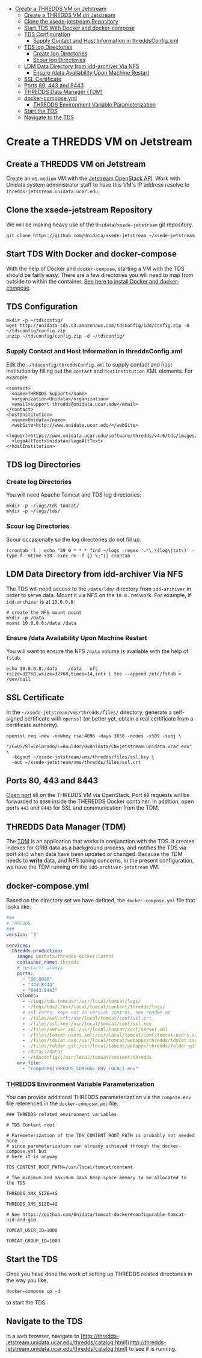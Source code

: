 - [Create a THREDDS VM on Jetstream](#h:A57251FC)
  - [Create a THREDDS VM on Jetstream](#h:011CFB59)
  - [Clone the xsede-jetstream Repository](#h:E1E7DBE4)
  - [Start TDS With Docker and docker-compose](#h:704AF626)
  - [TDS Configuration](#h:1E5D6712)
    - [Supply Contact and Host Information in threddsConfig.xml](#h:3F46F49F)
  - [TDS log Directories](#h:E0771AED)
    - [Create log Directories](#h:F83FDEE6)
    - [Scour log Directories](#h:7BF272F0)
  - [LDM Data Directory from idd-archiver Via NFS](#h:F043AB6A)
    - [Ensure /data Availability Upon Machine Restart](#h:437D2B38)
  - [SSL Certificate](#h:C5008DD9)
  - [Ports 80, 443 and 8443](#h:68B4119B)
  - [THREDDS Data Manager (TDM)](#h:0DA2982B)
  - [docker-compose.yml](#h:6C55AE58)
    - [THREDDS Environment Variable Parameterization](#h:4D99AC45)
  - [Start the TDS](#h:71555497)
  - [Navigate to the TDS](#h:9BC953A7)



<a id="h:A57251FC"></a>

# Create a THREDDS VM on Jetstream


<a id="h:011CFB59"></a>

## Create a THREDDS VM on Jetstream

Create an `m1.medium` VM with the [Jetstream OpenStack API](https://github.com/Unidata/xsede-jetstream/blob/master/openstack/readme.md). Work with Unidata system administrator staff to have this VM's IP address resolve to `thredds-jetstream.unidata.ucar.edu`.


<a id="h:E1E7DBE4"></a>

## Clone the xsede-jetstream Repository

We will be making heavy use of the `Unidata/xsede-jetstream` git repository.

```shell
git clone https://github.com/Unidata/xsede-jetstream ~/xsede-jetstream
```


<a id="h:704AF626"></a>

## Start TDS With Docker and docker-compose

With the help of Docker and `docker-compose`, starting a VM with the TDS should be fairly easy. There are a few directories you will need to map from outside to within the container. [See here to install Docker and docker-compose](https://github.com/Unidata/xsede-jetstream/blob/master/docker-readme.md).


<a id="h:1E5D6712"></a>

## TDS Configuration

```shell
mkdir -p ~/tdsconfig/
wget http://unidata-tds.s3.amazonaws.com/tdsConfig/idd/config.zip -O ~/tdsconfig/config.zip
unzip ~/tdsconfig/config.zip -d ~/tdsconfig/
```


<a id="h:3F46F49F"></a>

### Supply Contact and Host Information in threddsConfig.xml

Edit the `~/tdsconfig/threddsConfig.xml` to supply contact and host institution by filling out the `contact` and `hostInstitution` XML elements. For example:

    <contact>
      <name>THREDDS Support</name>
      <organization>Unidata</organization>
      <email>support-thredds@unidata.ucar.edu</email>
    </contact>
    <hostInstitution>
      <name>Unidata</name>
      <webSite>http://www.unidata.ucar.edu/</webSite>
      <logoUrl>https://www.unidata.ucar.edu/software/thredds/v4.6/tds/images/unidataLogo.png</logoUrl>
      <logoAltText>Unidata</logoAltText>
    </hostInstitution>


<a id="h:E0771AED"></a>

## TDS log Directories


<a id="h:F83FDEE6"></a>

### Create log Directories

You will need Apache Tomcat and TDS log directories:

```shell
mkdir -p ~/logs/tds-tomcat/
mkdir -p ~/logs/tds/
```


<a id="h:7BF272F0"></a>

### Scour log Directories

Scour occasionally so the log directories do not fill up.

```shell
(crontab -l ; echo "59 0 * * * find ~/logs -regex '.*\.\(log\|txt\)' -type f -mtime +10 -exec rm -f {} \;")| crontab -
```


<a id="h:F043AB6A"></a>

## LDM Data Directory from idd-archiver Via NFS

The TDS will need access to the `/data/ldm/` directory from `idd-archiver` in order to serve data. Mount it via NFS on the `10.0.` network. For example, if `idd-archiver` is at `10.0.0.8`:

```shell
# create the NFS mount point
mkdir -p /data
mount 10.0.0.8:/data /data
```


<a id="h:437D2B38"></a>

### Ensure /data Availability Upon Machine Restart

You will want to ensure the NFS `/data` volume is available with the help of `fstab`.

```shell
echo 10.0.0.8:/data    /data   nfs rsize=32768,wsize=32768,timeo=14,intr | tee --append /etc/fstab > /dev/null
```


<a id="h:C5008DD9"></a>

## SSL Certificate

In the `~/xsede-jetstream/vms/thredds/files/` directory, generate a self-signed certificate with `openssl` (or better yet, obtain a real certificate from a certificate authority).

```shell
openssl req -new -newkey rsa:4096 -days 3650 -nodes -x509 -subj \
  "/C=US/ST=Colorado/L=Boulder/O=Unidata/CN=jetstream.unidata.ucar.edu" \
  -keyout ~/xsede-jetstream/vms/thredds/files/ssl.key \
  -out ~/xsede-jetstream/vms/thredds/files/ssl.crt
```


<a id="h:68B4119B"></a>

## Ports 80, 443 and 8443

[Open port](https://github.com/Unidata/xsede-jetstream/blob/master/openstack/readme.md#h:D6B1D4C2) `80` on the THREDDS VM via OpenStack. Port `80` requests will be forwarded to `8080` inside the THEREDDS Docker container. In addition, open ports `443` and `8443` for SSL and communication from the TDM.


<a id="h:0DA2982B"></a>

## THREDDS Data Manager (TDM)

The [TDM](https://www.unidata.ucar.edu/software/thredds/current/tds/reference/collections/TDM.html) is an application that works in conjunction with the TDS. It creates indexes for GRIB data as a background process, and notifies the TDS via port `8443` when data have been updated or changed. Because the TDM needs to **write** data, and NFS tuning concerns, in the present configuration, we have the TDM running on the `idd-archiver-jetstream` VM.


<a id="h:6C55AE58"></a>

## docker-compose.yml

Based on the directory set we have defined, the `docker-compose.yml` file that looks like:

```yaml
###
# THREDDS
###
version: '3'

services:
  thredds-production:
    image: unidata/thredds-docker:latest
    container_name: thredds
    # restart: always
    ports:
      - "80:8080"
      - "443:8443"
      - "8443:8443"
    volumes:
      - ~/logs/tds-tomcat/:/usr/local/tomcat/logs/
      - ~/logs/tds/:/usr/local/tomcat/content/thredds/logs/
      # ssl certs, keys not in version control, see readme.md
      - ./files/ssl.crt:/usr/local/tomcat/conf/ssl.crt
      - ./files/ssl.key:/usr/local/tomcat/conf/ssl.key
      - ./files/server.xml:/usr/local/tomcat/conf/server.xml
      - ./files/tomcat-users.xml:/usr/local/tomcat/conf/tomcat-users.xml
      - ./files/tdsCat.css:/usr/local/tomcat/webapps/thredds/tdsCat.css
      - ./files/folder.gif:/usr/local/tomcat/webapps/thredds/folder.gif
      - /data/:/data/
      - ~/tdsconfig/:/usr/local/tomcat/content/thredds
    env_file:
      - "compose${THREDDS_COMPOSE_ENV_LOCAL}.env"
```


<a id="h:4D99AC45"></a>

### THREDDS Environment Variable Parameterization

You can provide additional THREDDS parameterization via the `compose.env` file referenced in the `docker-compose.yml` file.

```shell
### THREDDS related environment variables

# TDS Content root

# Paremeterization of the TDS_CONTENT_ROOT_PATH is probably not needed here
# since paremeterization can already achieved through the docker-compose.yml but
# here it is anyway

TDS_CONTENT_ROOT_PATH=/usr/local/tomcat/content

# The minimum and maximum Java heap space memory to be allocated to the TDS

THREDDS_XMX_SIZE=4G

THREDDS_XMS_SIZE=4G

# See https://github.com/Unidata/tomcat-docker#configurable-tomcat-uid-and-gid

TOMCAT_USER_ID=1000

TOMCAT_GROUP_ID=1000
```


<a id="h:71555497"></a>

## Start the TDS

Once you have done the work of setting up THREDDS related directories in the way you like,

```shell
docker-compose up -d
```

to start the TDS


<a id="h:9BC953A7"></a>

## Navigate to the TDS

In a web browser, navigate to [http://thredds-jetstream.unidata.ucar.edu/thredds/catalog.html](http://thredds-jetstream.unidata.ucar.edu/thredds/catalog.html) to see if is running.
